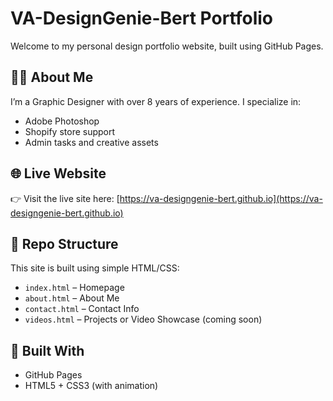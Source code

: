# VA-DesignGenie-Bert Portfolio

Welcome to my personal design portfolio website, built using GitHub Pages.

## 👩‍🎨 About Me
I’m a Graphic Designer with over 8 years of experience. I specialize in:
- Adobe Photoshop
- Shopify store support
- Admin tasks and creative assets

## 🌐 Live Website
👉 Visit the live site here: [https://va-designgenie-bert.github.io](https://va-designgenie-bert.github.io)

## 📁 Repo Structure
This site is built using simple HTML/CSS:
- `index.html` – Homepage
- `about.html` – About Me
- `contact.html` – Contact Info
- `videos.html` – Projects or Video Showcase (coming soon)

## 🚀 Built With
- GitHub Pages
- HTML5 + CSS3 (with animation)
